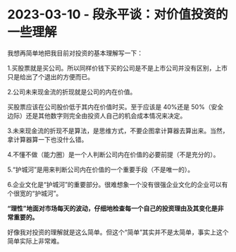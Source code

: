 # 2023-03-10 - 段永平谈：对价值投资的一些理解

我想再简单地把我目前对投资的基本理解写一下：

1.买股票就是买公司。所以同样价钱下买的公司是不是上市公司并没有区别，上市只是给出了个退出的方便而已。

2.公司未来现金流的折现就是公司的内在价值。

买股票应该在公司股价低于其内在价值时买。至于应该是 40%还是 50%（安全边际）还是其他数字则完全由投资人自己的机会成本情况来决定。

3.未来现金流的折现不是算法，是思维方式，不要企图拿计算器去算出来。当然，拿计算器算一下也没什么错。

4.不懂不做（能力圈）是一个人判断公司内在价值的必要前提（不是充分的）。

5.“护城河”是用来判断公司内在价值的一个重要手段（不是唯一的）。

6.企业文化是“护城河”的重要部分。很难想象一个没有很强企业文化的企业可以有个很宽的“护城河”。

**“理性”地面对市场每天的波动，仔细地检查每一个自己的投资理由及其变化是非常重要的。**

好像我对投资的理解就是这么简单。但这个“简单”其实并不是太简单，事实上这个简单实际上非常难。